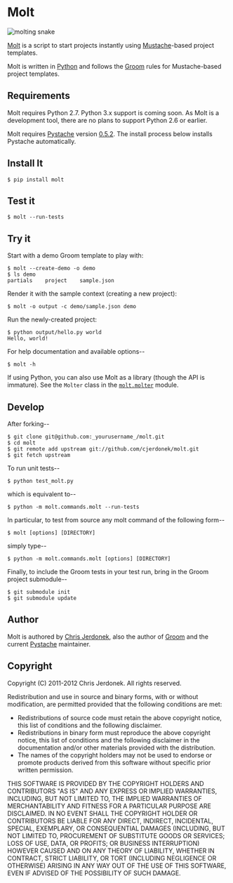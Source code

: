 Molt
====

<!-- We leave the brackets empty.  Otherwise, text shows up in the reST
  version converted by pandoc. -->

![](https://github.com/cjerdonek/molt/raw/master/images/molt.png "molting snake")

[Molt](http://cjerdonek.github.com/molt/) is a script to start projects
instantly using [Mustache](http://mustache.github.com/)-based
project templates.

Molt is written in [Python](http://www.python.org/) and follows the
[Groom](http://cjerdonek.github.com/groom/) rules for Mustache-based
project templates.


Requirements
------------

Molt requires Python 2.7.  Python 3.x support is coming soon.  As Molt is a
development tool, there are no plans to support Python 2.6 or earlier.

Molt requires [Pystache](https://github.com/defunkt/pystache) version
[0.5.2](http://pypi.python.org/pypi/pystache).  The install process
below installs Pystache automatically.


Install It
----------

    $ pip install molt


Test it
-------

    $ molt --run-tests


Try it
------

Start with a demo Groom template to play with:

    $ molt --create-demo -o demo
    $ ls demo
    partials    project    sample.json

Render it with the sample context (creating a new project):

    $ molt -o output -c demo/sample.json demo

Run the newly-created project:

    $ python output/hello.py world
    Hello, world!

For help documentation and available options--

    $ molt -h

If using Python, you can also use Molt as a library (though the API is
immature).  See the `Molter` class in the
[`molt.molter`](https://github.com/cjerdonek/molt/blob/master/molt/molter.py)
module.


Develop
-------

After forking--

    $ git clone git@github.com:_yourusername_/molt.git
    $ cd molt
    $ git remote add upstream git://github.com/cjerdonek/molt.git
    $ git fetch upstream

To run unit tests--

    $ python test_molt.py

which is equivalent to--

    $ python -m molt.commands.molt --run-tests

In particular, to test from source any molt command of the following form--

    $ molt [options] [DIRECTORY]

simply type--

    $ python -m molt.commands.molt [options] [DIRECTORY]

Finally, to include the Groom tests in your test run, bring in the Groom
project submodule--

    $ git submodule init
    $ git submodule update


Author
------

Molt is authored by [Chris Jerdonek](https://github.com/cjerdonek), also
the author of [Groom](http://cjerdonek.github.com/groom/) and the current
[Pystache](https://github.com/defunkt/pystache) maintainer.


Copyright
---------

Copyright (C) 2011-2012 Chris Jerdonek. All rights reserved.

Redistribution and use in source and binary forms, with or without
modification, are permitted provided that the following conditions are met:

* Redistributions of source code must retain the above copyright notice,
  this list of conditions and the following disclaimer.
* Redistributions in binary form must reproduce the above copyright notice,
  this list of conditions and the following disclaimer in the documentation
  and/or other materials provided with the distribution.
* The names of the copyright holders may not be used to endorse or promote
  products derived from this software without specific prior written
  permission.

THIS SOFTWARE IS PROVIDED BY THE COPYRIGHT HOLDERS AND CONTRIBUTORS "AS IS"
AND ANY EXPRESS OR IMPLIED WARRANTIES, INCLUDING, BUT NOT LIMITED TO, THE
IMPLIED WARRANTIES OF MERCHANTABILITY AND FITNESS FOR A PARTICULAR PURPOSE
ARE DISCLAIMED. IN NO EVENT SHALL THE COPYRIGHT HOLDER OR CONTRIBUTORS BE
LIABLE FOR ANY DIRECT, INDIRECT, INCIDENTAL, SPECIAL, EXEMPLARY, OR
CONSEQUENTIAL DAMAGES (INCLUDING, BUT NOT LIMITED TO, PROCUREMENT OF
SUBSTITUTE GOODS OR SERVICES; LOSS OF USE, DATA, OR PROFITS; OR BUSINESS
INTERRUPTION) HOWEVER CAUSED AND ON ANY THEORY OF LIABILITY, WHETHER IN
CONTRACT, STRICT LIABILITY, OR TORT (INCLUDING NEGLIGENCE OR OTHERWISE)
ARISING IN ANY WAY OUT OF THE USE OF THIS SOFTWARE, EVEN IF ADVISED OF THE
POSSIBILITY OF SUCH DAMAGE.
